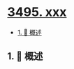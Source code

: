 # [3495. xxx](https://github.com/Tdahuyou/TNotes.leetcode/tree/main/notes/3495.%20xxx)

<!-- region:toc -->

- [1. 📝 概述](#1--概述)

<!-- endregion:toc -->

## 1. 📝 概述

